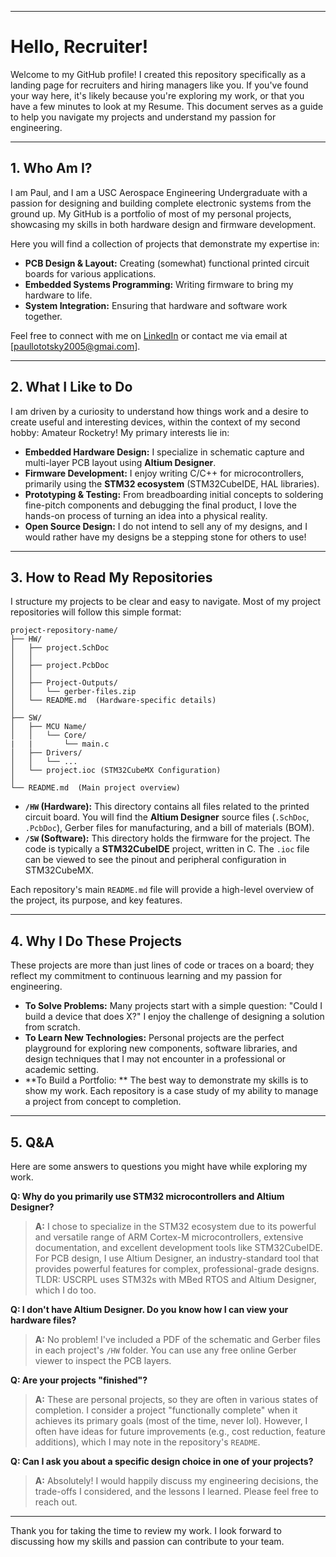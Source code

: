 -----

# Hello, Recruiter\! 

Welcome to my GitHub profile\! I created this repository specifically as a landing page for recruiters and hiring managers like you. If you've found your way here, it's likely because you're exploring my work, or that you have a few minutes to look at my Resume. This document serves as a guide to help you navigate my projects and understand my passion for engineering.

-----

## 1\. Who Am I?

I am Paul, and I am a USC Aerospace Engineering Undergraduate with a passion for designing and building complete electronic systems from the ground up. My GitHub is a portfolio of most of my personal projects, showcasing my skills in both hardware design and firmware development.

Here you will find a collection of projects that demonstrate my expertise in:

  * **PCB Design & Layout:** Creating (somewhat) functional printed circuit boards for various applications.
  * **Embedded Systems Programming:** Writing firmware to bring my hardware to life.
  * **System Integration:** Ensuring that hardware and software work together.

Feel free to connect with me on [LinkedIn](https://www.linkedin.com/in/paul-lototsky-787171276/) or contact me via email at [paullototsky2005@gmai.com].

-----

## 2\. What I Like to Do

I am driven by a curiosity to understand how things work and a desire to create useful and interesting devices, within the context of my second hobby: Amateur Rocketry! My primary interests lie in:

  * **Embedded Hardware Design:** I specialize in schematic capture and multi-layer PCB layout using **Altium Designer**.
  * **Firmware Development:** I enjoy writing C/C++ for microcontrollers, primarily using the **STM32 ecosystem** (STM32CubeIDE, HAL libraries).
  * **Prototyping & Testing:** From breadboarding initial concepts to soldering fine-pitch components and debugging the final product, I love the hands-on process of turning an idea into a physical reality.
  * **Open Source Design:** I do not intend to sell any of my designs, and I would rather have my designs be a stepping stone for others to use!

-----

## 3\. How to Read My Repositories

I structure my projects to be clear and easy to navigate. Most of my project repositories will follow this simple format:

```
project-repository-name/
├── HW/
│   ├── project.SchDoc
│   │  
│   ├── project.PcbDoc
│   │  
│   ├── Project-Outputs/
│   │   └── gerber-files.zip
│   └── README.md  (Hardware-specific details)
│
├── SW/
│   ├── MCU Name/
│   │   └── Core/
|   |       └── main.c
│   ├── Drivers/
│   │   └── ...
│   └── project.ioc (STM32CubeMX Configuration)
│
└── README.md  (Main project overview)
```

  * **`/HW` (Hardware):** This directory contains all files related to the printed circuit board. You will find the **Altium Designer** source files (`.SchDoc`, `.PcbDoc`), Gerber files for manufacturing, and a bill of materials (BOM).
  * **`/SW` (Software):** This directory holds the firmware for the project. The code is typically a **STM32CubeIDE** project, written in C. The `.ioc` file can be viewed to see the pinout and peripheral configuration in STM32CubeMX.

Each repository's main `README.md` file will provide a high-level overview of the project, its purpose, and key features.

-----

## 4\. Why I Do These Projects

These projects are more than just lines of code or traces on a board; they reflect my commitment to continuous learning and my passion for engineering.

  * **To Solve Problems:** Many projects start with a simple question: "Could I build a device that does X?" I enjoy the challenge of designing a solution from scratch.
  * **To Learn New Technologies:** Personal projects are the perfect playground for exploring new components, software libraries, and design techniques that I may not encounter in a professional or academic setting.
  * **To Build a Portfolio: ** The best way to demonstrate my skills is to show my work. Each repository is a case study of my ability to manage a project from concept to completion.

-----

## 5\. Q\&A

Here are some answers to questions you might have while exploring my work.

**Q: Why do you primarily use STM32 microcontrollers and Altium Designer?**

> **A:** I chose to specialize in the STM32 ecosystem due to its powerful and versatile range of ARM Cortex-M microcontrollers, extensive documentation, and excellent development tools like STM32CubeIDE. For PCB design, I use Altium Designer, an industry-standard tool that provides powerful features for complex, professional-grade designs. TLDR: USCRPL uses STM32s with MBed RTOS and Altium Designer, which I do too.

**Q: I don't have Altium Designer. Do you know how I can view your hardware files?**

> **A:** No problem\! I've included a PDF of the schematic and Gerber files in each project's `/HW` folder. You can use any free online Gerber viewer to inspect the PCB layers.

**Q: Are your projects "finished"?**

> **A:** These are personal projects, so they are often in various states of completion. I consider a project "functionally complete" when it achieves its primary goals (most of the time, never lol). However, I often have ideas for future improvements (e.g., cost reduction, feature additions), which I may note in the repository's `README`.

**Q: Can I ask you about a specific design choice in one of your projects?**

> **A:** Absolutely\! I would happily discuss my engineering decisions, the trade-offs I considered, and the lessons I learned. Please feel free to reach out.

-----

Thank you for taking the time to review my work. I look forward to discussing how my skills and passion can contribute to your team.
